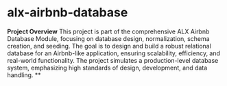 # alx-airbnb-database

**Project Overview**
This project is part of the comprehensive ALX Airbnb Database Module, focusing on database design, normalization, schema creation, and seeding. The goal is to design and build a robust relational database for an Airbnb-like application, ensuring scalability, efficiency, and real-world functionality. The project simulates a production-level database system, emphasizing high standards of design, development, and data handling.
**

